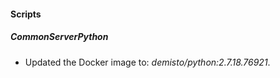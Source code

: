 
#### Scripts

##### CommonServerPython

- Updated the Docker image to: *demisto/python:2.7.18.76921*.
